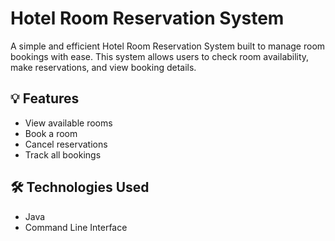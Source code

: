 # Hotel Room Reservation System

A simple and efficient Hotel Room Reservation System built to manage room bookings with ease. This system allows users to check room availability, make reservations, and view booking details.

## 💡 Features

- View available rooms
- Book a room
- Cancel reservations
- Track all bookings

## 🛠 Technologies Used

- Java
- Command Line Interface
